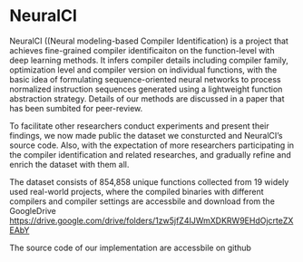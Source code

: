 # NeuralCI
NeuralCI ((Neural modeling-based Compiler Identification) is a project that achieves fine-grained compiler identificaiton on the function-level with deep learning methods. It infers compiler details including compiler family, optimization level and compiler version on individual functions, with the basic idea of formulating sequence-oriented neural networks to process normalized instruction sequences generated using a lightweight function abstraction strategy. Details of our methods are discussed in a paper that has been sumbited for peer-review.

To facilitate other researchers conduct experiments and present their findings, we now made public the dataset we consturcted and NeuralCI’s source code. Also, with the expectation of more researchers participating in the compiler identification and related researches, and gradually refine and enrich the dataset with them all.

The dataset consists of 854,858 unique functions collected from 19 widely used real-world projects, where the compiled binaries with different compilers and compiler settings are accessbile and download from the GoogleDrive https://drive.google.com/drive/folders/1zw5jfZ4IJWmXDKRW9EHdOjcrteZXEAbY 

The source code of our implementation are accessbile on github 

 
